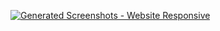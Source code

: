 [![Generated Screenshots - Website Responsive](https://github.com/shyamzzp/test_repo_screenshots/actions/workflows/jobs.yml/badge.svg?branch=main)](https://github.com/shyamzzp/test_repo_screenshots/actions/workflows/jobs.yml)
